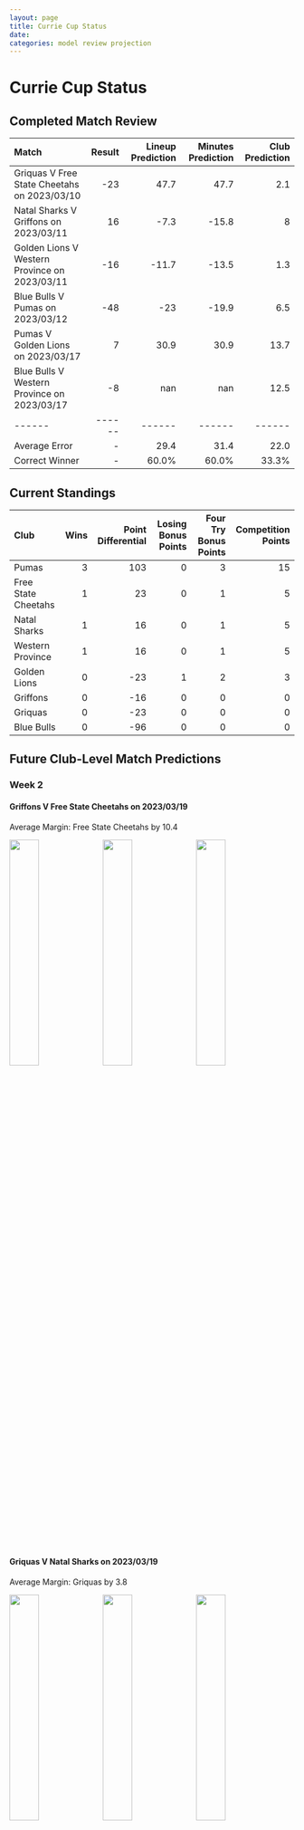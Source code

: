 ```yaml
---  
layout: page  
title: Currie Cup Status  
date:   
categories: model review projection  
---
```

# Currie Cup Status

## Completed Match Review


| Match                                         |   Result |   Lineup Prediction |   Minutes Prediction |   Club Prediction |
|:----------------------------------------------|---------:|--------------------:|---------------------:|------------------:|
| Griquas V Free State Cheetahs on 2023/03/10   |      -23 |                47.7 |                 47.7 |               2.1 |
| Natal Sharks V Griffons on 2023/03/11         |       16 |                -7.3 |                -15.8 |               8   |
| Golden Lions V Western Province on 2023/03/11 |      -16 |               -11.7 |                -13.5 |               1.3 |
| Blue Bulls V Pumas on 2023/03/12              |      -48 |               -23   |                -19.9 |               6.5 |
| Pumas V Golden Lions on 2023/03/17            |        7 |                30.9 |                 30.9 |              13.7 |
| Blue Bulls V Western Province on 2023/03/17   |       -8 |               nan   |                nan   |              12.5 |
| ------ | ------ | ------ | ------ | ------ |
| Average Error |       - | 29.4 | 31.4 | 22.0 |
| Correct Winner |       - | 60.0% | 60.0% | 33.3% |


## Current Standings


| Club                |   Wins |   Point Differential |   Losing Bonus Points |   Four Try Bonus Points |   Competition Points |
|:--------------------|-------:|---------------------:|----------------------:|------------------------:|---------------------:|
| Pumas               |      3 |                  103 |                     0 |                       3 |                   15 |
| Free State Cheetahs |      1 |                   23 |                     0 |                       1 |                    5 |
| Natal Sharks        |      1 |                   16 |                     0 |                       1 |                    5 |
| Western Province    |      1 |                   16 |                     0 |                       1 |                    5 |
| Golden Lions        |      0 |                  -23 |                     1 |                       2 |                    3 |
| Griffons            |      0 |                  -16 |                     0 |                       0 |                    0 |
| Griquas             |      0 |                  -23 |                     0 |                       0 |                    0 |
| Blue Bulls          |      0 |                  -96 |                     0 |                       0 |                    0 |
## Future Club-Level Match Predictions

### Week 2

#### Griffons V Free State Cheetahs on 2023/03/19


Average Margin: Free State Cheetahs by 10.4

<p float="left">
<img src="plots/performances_Griffons_V_Free State Cheetahs_2.png" width="32%" />
<img src="plots/resultbar_Griffons_V_Free State Cheetahs_2.png" width="32%" />
<img src="plots/spreads_Griffons_V_Free State Cheetahs_2.png" width="32%" />
</p>

#### Griquas V Natal Sharks on 2023/03/19


Average Margin: Griquas by 3.8

<p float="left">
<img src="plots/performances_Griquas_V_Natal Sharks_2.png" width="32%" />
<img src="plots/resultbar_Griquas_V_Natal Sharks_2.png" width="32%" />
<img src="plots/spreads_Griquas_V_Natal Sharks_2.png" width="32%" />
</p>

### Week 3

#### Golden Lions V Griffons on 2023/03/24


Average Margin: Golden Lions by 1.4

<p float="left">
<img src="plots/performances_Golden Lions_V_Griffons_3.png" width="32%" />
<img src="plots/resultbar_Golden Lions_V_Griffons_3.png" width="32%" />
<img src="plots/spreads_Golden Lions_V_Griffons_3.png" width="32%" />
</p>

#### Pumas V Griquas on 2023/03/24


Average Margin: Pumas by 11.7

<p float="left">
<img src="plots/performances_Pumas_V_Griquas_3.png" width="32%" />
<img src="plots/resultbar_Pumas_V_Griquas_3.png" width="32%" />
<img src="plots/spreads_Pumas_V_Griquas_3.png" width="32%" />
</p>

#### Natal Sharks V Western Province on 2023/03/26


Average Margin: Natal Sharks by 2.2

<p float="left">
<img src="plots/performances_Natal Sharks_V_Western Province_3.png" width="32%" />
<img src="plots/resultbar_Natal Sharks_V_Western Province_3.png" width="32%" />
<img src="plots/spreads_Natal Sharks_V_Western Province_3.png" width="32%" />
</p>

#### Free State Cheetahs V Blue Bulls on 2023/03/26


Average Margin: Free State Cheetahs by 15.0

<p float="left">
<img src="plots/performances_Free State Cheetahs_V_Blue Bulls_3.png" width="32%" />
<img src="plots/resultbar_Free State Cheetahs_V_Blue Bulls_3.png" width="32%" />
<img src="plots/spreads_Free State Cheetahs_V_Blue Bulls_3.png" width="32%" />
</p>

### Week 4

#### Griffons V Blue Bulls on 2023/03/31


Average Margin: Griffons by 1.7

<p float="left">
<img src="plots/performances_Griffons_V_Blue Bulls_4.png" width="32%" />
<img src="plots/resultbar_Griffons_V_Blue Bulls_4.png" width="32%" />
<img src="plots/spreads_Griffons_V_Blue Bulls_4.png" width="32%" />
</p>

#### Free State Cheetahs V Pumas on 2023/03/31


Average Margin: Free State Cheetahs by 2.3

<p float="left">
<img src="plots/performances_Free State Cheetahs_V_Pumas_4.png" width="32%" />
<img src="plots/resultbar_Free State Cheetahs_V_Pumas_4.png" width="32%" />
<img src="plots/spreads_Free State Cheetahs_V_Pumas_4.png" width="32%" />
</p>

#### Natal Sharks V Golden Lions on 2023/04/01


Average Margin: Natal Sharks by 10.5

<p float="left">
<img src="plots/performances_Natal Sharks_V_Golden Lions_4.png" width="32%" />
<img src="plots/resultbar_Natal Sharks_V_Golden Lions_4.png" width="32%" />
<img src="plots/spreads_Natal Sharks_V_Golden Lions_4.png" width="32%" />
</p>

#### Western Province V Griquas on 2023/04/01


Average Margin: Western Province by 4.2

<p float="left">
<img src="plots/performances_Western Province_V_Griquas_4.png" width="32%" />
<img src="plots/resultbar_Western Province_V_Griquas_4.png" width="32%" />
<img src="plots/spreads_Western Province_V_Griquas_4.png" width="32%" />
</p>

### Week 5

#### Blue Bulls V Griquas on 2023/04/07


Average Margin: Griquas by 0.8

<p float="left">
<img src="plots/performances_Blue Bulls_V_Griquas_5.png" width="32%" />
<img src="plots/resultbar_Blue Bulls_V_Griquas_5.png" width="32%" />
<img src="plots/spreads_Blue Bulls_V_Griquas_5.png" width="32%" />
</p>

#### Natal Sharks V Pumas on 2023/04/07


Average Margin: Pumas by 5.5

<p float="left">
<img src="plots/performances_Natal Sharks_V_Pumas_5.png" width="32%" />
<img src="plots/resultbar_Natal Sharks_V_Pumas_5.png" width="32%" />
<img src="plots/spreads_Natal Sharks_V_Pumas_5.png" width="32%" />
</p>

#### Golden Lions V Free State Cheetahs on 2023/04/09


Average Margin: Free State Cheetahs by 11.6

<p float="left">
<img src="plots/performances_Golden Lions_V_Free State Cheetahs_5.png" width="32%" />
<img src="plots/resultbar_Golden Lions_V_Free State Cheetahs_5.png" width="32%" />
<img src="plots/spreads_Golden Lions_V_Free State Cheetahs_5.png" width="32%" />
</p>

#### Western Province V Griffons on 2023/04/09


Average Margin: Western Province by 10.5

<p float="left">
<img src="plots/performances_Western Province_V_Griffons_5.png" width="32%" />
<img src="plots/resultbar_Western Province_V_Griffons_5.png" width="32%" />
<img src="plots/spreads_Western Province_V_Griffons_5.png" width="32%" />
</p>

### Week 6

#### Natal Sharks V Blue Bulls on 2023/04/14


Average Margin: Natal Sharks by 7.3

<p float="left">
<img src="plots/performances_Natal Sharks_V_Blue Bulls_6.png" width="32%" />
<img src="plots/resultbar_Natal Sharks_V_Blue Bulls_6.png" width="32%" />
<img src="plots/spreads_Natal Sharks_V_Blue Bulls_6.png" width="32%" />
</p>

#### Western Province V Free State Cheetahs on 2023/04/15


Average Margin: Free State Cheetahs by 2.5

<p float="left">
<img src="plots/performances_Western Province_V_Free State Cheetahs_6.png" width="32%" />
<img src="plots/resultbar_Western Province_V_Free State Cheetahs_6.png" width="32%" />
<img src="plots/spreads_Western Province_V_Free State Cheetahs_6.png" width="32%" />
</p>

#### Griffons V Pumas on 2023/04/16


Average Margin: Pumas by 10.7

<p float="left">
<img src="plots/performances_Griffons_V_Pumas_6.png" width="32%" />
<img src="plots/resultbar_Griffons_V_Pumas_6.png" width="32%" />
<img src="plots/spreads_Griffons_V_Pumas_6.png" width="32%" />
</p>

#### Golden Lions V Griquas on 2023/04/16


Average Margin: Griquas by 4.6

<p float="left">
<img src="plots/performances_Golden Lions_V_Griquas_6.png" width="32%" />
<img src="plots/resultbar_Golden Lions_V_Griquas_6.png" width="32%" />
<img src="plots/spreads_Golden Lions_V_Griquas_6.png" width="32%" />
</p>

### Week 7

#### Pumas V Western Province on 2023/04/21


Average Margin: Pumas by 10.4

<p float="left">
<img src="plots/performances_Pumas_V_Western Province_7.png" width="32%" />
<img src="plots/resultbar_Pumas_V_Western Province_7.png" width="32%" />
<img src="plots/spreads_Pumas_V_Western Province_7.png" width="32%" />
</p>

#### Blue Bulls V Golden Lions on 2023/04/22


Average Margin: Blue Bulls by 7.2

<p float="left">
<img src="plots/performances_Blue Bulls_V_Golden Lions_7.png" width="32%" />
<img src="plots/resultbar_Blue Bulls_V_Golden Lions_7.png" width="32%" />
<img src="plots/spreads_Blue Bulls_V_Golden Lions_7.png" width="32%" />
</p>

#### Griquas V Griffons on 2023/04/23


Average Margin: Griquas by 8.9

<p float="left">
<img src="plots/performances_Griquas_V_Griffons_7.png" width="32%" />
<img src="plots/resultbar_Griquas_V_Griffons_7.png" width="32%" />
<img src="plots/spreads_Griquas_V_Griffons_7.png" width="32%" />
</p>

#### Free State Cheetahs V Natal Sharks on 2023/04/23


Average Margin: Free State Cheetahs by 10.8

<p float="left">
<img src="plots/performances_Free State Cheetahs_V_Natal Sharks_7.png" width="32%" />
<img src="plots/resultbar_Free State Cheetahs_V_Natal Sharks_7.png" width="32%" />
<img src="plots/spreads_Free State Cheetahs_V_Natal Sharks_7.png" width="32%" />
</p>

### Week 8

#### Golden Lions V Pumas on 2023/04/28


Average Margin: Pumas by 12.7

<p float="left">
<img src="plots/performances_Golden Lions_V_Pumas_8.png" width="32%" />
<img src="plots/resultbar_Golden Lions_V_Pumas_8.png" width="32%" />
<img src="plots/spreads_Golden Lions_V_Pumas_8.png" width="32%" />
</p>

#### Free State Cheetahs V Griffons on 2023/04/28


Average Margin: Free State Cheetahs by 16.2

<p float="left">
<img src="plots/performances_Free State Cheetahs_V_Griffons_8.png" width="32%" />
<img src="plots/resultbar_Free State Cheetahs_V_Griffons_8.png" width="32%" />
<img src="plots/spreads_Free State Cheetahs_V_Griffons_8.png" width="32%" />
</p>

#### Natal Sharks V Griquas on 2023/04/29


Average Margin: Natal Sharks by 3.0

<p float="left">
<img src="plots/performances_Natal Sharks_V_Griquas_8.png" width="32%" />
<img src="plots/resultbar_Natal Sharks_V_Griquas_8.png" width="32%" />
<img src="plots/spreads_Natal Sharks_V_Griquas_8.png" width="32%" />
</p>

#### Western Province V Blue Bulls on 2023/04/29


Average Margin: Western Province by 8.7

<p float="left">
<img src="plots/performances_Western Province_V_Blue Bulls_8.png" width="32%" />
<img src="plots/resultbar_Western Province_V_Blue Bulls_8.png" width="32%" />
<img src="plots/spreads_Western Province_V_Blue Bulls_8.png" width="32%" />
</p>

### Week 9

#### Griquas V Golden Lions on 2023/05/05


Average Margin: Griquas by 10.9

<p float="left">
<img src="plots/performances_Griquas_V_Golden Lions_9.png" width="32%" />
<img src="plots/resultbar_Griquas_V_Golden Lions_9.png" width="32%" />
<img src="plots/spreads_Griquas_V_Golden Lions_9.png" width="32%" />
</p>

#### Pumas V Griffons on 2023/05/05


Average Margin: Pumas by 16.9

<p float="left">
<img src="plots/performances_Pumas_V_Griffons_9.png" width="32%" />
<img src="plots/resultbar_Pumas_V_Griffons_9.png" width="32%" />
<img src="plots/spreads_Pumas_V_Griffons_9.png" width="32%" />
</p>

#### Free State Cheetahs V Western Province on 2023/05/06


Average Margin: Free State Cheetahs by 9.3

<p float="left">
<img src="plots/performances_Free State Cheetahs_V_Western Province_9.png" width="32%" />
<img src="plots/resultbar_Free State Cheetahs_V_Western Province_9.png" width="32%" />
<img src="plots/spreads_Free State Cheetahs_V_Western Province_9.png" width="32%" />
</p>

#### Blue Bulls V Natal Sharks on 2023/05/06


Average Margin: Natal Sharks by 0.2

<p float="left">
<img src="plots/performances_Blue Bulls_V_Natal Sharks_9.png" width="32%" />
<img src="plots/resultbar_Blue Bulls_V_Natal Sharks_9.png" width="32%" />
<img src="plots/spreads_Blue Bulls_V_Natal Sharks_9.png" width="32%" />
</p>

### Week 10

#### Griffons V Western Province on 2023/05/12


Average Margin: Western Province by 2.9

<p float="left">
<img src="plots/performances_Griffons_V_Western Province_10.png" width="32%" />
<img src="plots/resultbar_Griffons_V_Western Province_10.png" width="32%" />
<img src="plots/spreads_Griffons_V_Western Province_10.png" width="32%" />
</p>

#### Pumas V Natal Sharks on 2023/05/12


Average Margin: Pumas by 11.9

<p float="left">
<img src="plots/performances_Pumas_V_Natal Sharks_10.png" width="32%" />
<img src="plots/resultbar_Pumas_V_Natal Sharks_10.png" width="32%" />
<img src="plots/spreads_Pumas_V_Natal Sharks_10.png" width="32%" />
</p>

#### Griquas V Blue Bulls on 2023/05/13


Average Margin: Griquas by 7.4

<p float="left">
<img src="plots/performances_Griquas_V_Blue Bulls_10.png" width="32%" />
<img src="plots/resultbar_Griquas_V_Blue Bulls_10.png" width="32%" />
<img src="plots/spreads_Griquas_V_Blue Bulls_10.png" width="32%" />
</p>

#### Free State Cheetahs V Golden Lions on 2023/05/13


Average Margin: Free State Cheetahs by 17.8

<p float="left">
<img src="plots/performances_Free State Cheetahs_V_Golden Lions_10.png" width="32%" />
<img src="plots/resultbar_Free State Cheetahs_V_Golden Lions_10.png" width="32%" />
<img src="plots/spreads_Free State Cheetahs_V_Golden Lions_10.png" width="32%" />
</p>

### Week 11

#### Western Province V Pumas on 2023/05/19


Average Margin: Pumas by 3.9

<p float="left">
<img src="plots/performances_Western Province_V_Pumas_11.png" width="32%" />
<img src="plots/resultbar_Western Province_V_Pumas_11.png" width="32%" />
<img src="plots/spreads_Western Province_V_Pumas_11.png" width="32%" />
</p>

#### Natal Sharks V Free State Cheetahs on 2023/05/19


Average Margin: Free State Cheetahs by 4.1

<p float="left">
<img src="plots/performances_Natal Sharks_V_Free State Cheetahs_11.png" width="32%" />
<img src="plots/resultbar_Natal Sharks_V_Free State Cheetahs_11.png" width="32%" />
<img src="plots/spreads_Natal Sharks_V_Free State Cheetahs_11.png" width="32%" />
</p>

#### Griffons V Griquas on 2023/05/20


Average Margin: Griquas by 2.2

<p float="left">
<img src="plots/performances_Griffons_V_Griquas_11.png" width="32%" />
<img src="plots/resultbar_Griffons_V_Griquas_11.png" width="32%" />
<img src="plots/spreads_Griffons_V_Griquas_11.png" width="32%" />
</p>

#### Golden Lions V Blue Bulls on 2023/05/20


Average Margin: Blue Bulls by 0.2

<p float="left">
<img src="plots/performances_Golden Lions_V_Blue Bulls_11.png" width="32%" />
<img src="plots/resultbar_Golden Lions_V_Blue Bulls_11.png" width="32%" />
<img src="plots/spreads_Golden Lions_V_Blue Bulls_11.png" width="32%" />
</p>

### Week 12

#### Natal Sharks V Griffons on 2023/05/26


Average Margin: Natal Sharks by 8.7

<p float="left">
<img src="plots/performances_Natal Sharks_V_Griffons_12.png" width="32%" />
<img src="plots/resultbar_Natal Sharks_V_Griffons_12.png" width="32%" />
<img src="plots/spreads_Natal Sharks_V_Griffons_12.png" width="32%" />
</p>

#### Western Province V Golden Lions on 2023/05/26


Average Margin: Western Province by 12.3

<p float="left">
<img src="plots/performances_Western Province_V_Golden Lions_12.png" width="32%" />
<img src="plots/resultbar_Western Province_V_Golden Lions_12.png" width="32%" />
<img src="plots/spreads_Western Province_V_Golden Lions_12.png" width="32%" />
</p>

#### Free State Cheetahs V Griquas on 2023/05/27


Average Margin: Free State Cheetahs by 10.4

<p float="left">
<img src="plots/performances_Free State Cheetahs_V_Griquas_12.png" width="32%" />
<img src="plots/resultbar_Free State Cheetahs_V_Griquas_12.png" width="32%" />
<img src="plots/spreads_Free State Cheetahs_V_Griquas_12.png" width="32%" />
</p>

#### Pumas V Blue Bulls on 2023/05/27


Average Margin: Pumas by 15.5

<p float="left">
<img src="plots/performances_Pumas_V_Blue Bulls_12.png" width="32%" />
<img src="plots/resultbar_Pumas_V_Blue Bulls_12.png" width="32%" />
<img src="plots/spreads_Pumas_V_Blue Bulls_12.png" width="32%" />
</p>

### Week 13

#### Griquas V Western Province on 2023/06/02


Average Margin: Griquas by 1.8

<p float="left">
<img src="plots/performances_Griquas_V_Western Province_13.png" width="32%" />
<img src="plots/resultbar_Griquas_V_Western Province_13.png" width="32%" />
<img src="plots/spreads_Griquas_V_Western Province_13.png" width="32%" />
</p>

#### Blue Bulls V Griffons on 2023/06/02


Average Margin: Blue Bulls by 4.8

<p float="left">
<img src="plots/performances_Blue Bulls_V_Griffons_13.png" width="32%" />
<img src="plots/resultbar_Blue Bulls_V_Griffons_13.png" width="32%" />
<img src="plots/spreads_Blue Bulls_V_Griffons_13.png" width="32%" />
</p>

#### Pumas V Free State Cheetahs on 2023/06/03


Average Margin: Pumas by 4.4

<p float="left">
<img src="plots/performances_Pumas_V_Free State Cheetahs_13.png" width="32%" />
<img src="plots/resultbar_Pumas_V_Free State Cheetahs_13.png" width="32%" />
<img src="plots/spreads_Pumas_V_Free State Cheetahs_13.png" width="32%" />
</p>

#### Golden Lions V Natal Sharks on 2023/06/03


Average Margin: Natal Sharks by 4.0

<p float="left">
<img src="plots/performances_Golden Lions_V_Natal Sharks_13.png" width="32%" />
<img src="plots/resultbar_Golden Lions_V_Natal Sharks_13.png" width="32%" />
<img src="plots/spreads_Golden Lions_V_Natal Sharks_13.png" width="32%" />
</p>

### Week 14

#### Griquas V Pumas on 2023/06/09


Average Margin: Pumas by 4.8

<p float="left">
<img src="plots/performances_Griquas_V_Pumas_14.png" width="32%" />
<img src="plots/resultbar_Griquas_V_Pumas_14.png" width="32%" />
<img src="plots/spreads_Griquas_V_Pumas_14.png" width="32%" />
</p>

#### Golden Lions V Griffons on 2023/06/09


Average Margin: Golden Lions by 1.4

<p float="left">
<img src="plots/performances_Golden Lions_V_Griffons_14.png" width="32%" />
<img src="plots/resultbar_Golden Lions_V_Griffons_14.png" width="32%" />
<img src="plots/spreads_Golden Lions_V_Griffons_14.png" width="32%" />
</p>

#### Blue Bulls V Free State Cheetahs on 2023/06/10


Average Margin: Free State Cheetahs by 7.8

<p float="left">
<img src="plots/performances_Blue Bulls_V_Free State Cheetahs_14.png" width="32%" />
<img src="plots/resultbar_Blue Bulls_V_Free State Cheetahs_14.png" width="32%" />
<img src="plots/spreads_Blue Bulls_V_Free State Cheetahs_14.png" width="32%" />
</p>

#### Western Province V Natal Sharks on 2023/06/10


Average Margin: Western Province by 4.7

<p float="left">
<img src="plots/performances_Western Province_V_Natal Sharks_14.png" width="32%" />
<img src="plots/resultbar_Western Province_V_Natal Sharks_14.png" width="32%" />
<img src="plots/spreads_Western Province_V_Natal Sharks_14.png" width="32%" />
</p>

## Projected Remaining Table
